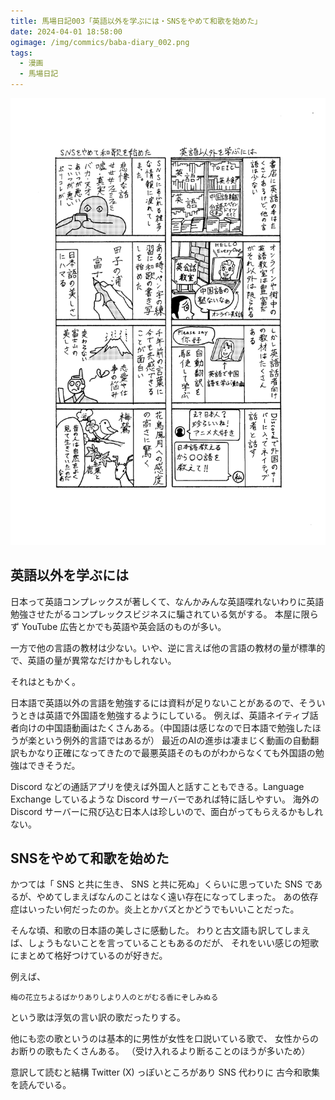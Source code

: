 ```yaml
---
title: 馬場日記003「英語以外を学ぶには・SNSをやめて和歌を始めた」
date: 2024-04-01 18:58:00
ogimage: /img/commics/baba-diary_002.png
tags:
  - 漫画
  - 馬場日記
---
```


![馬場日記002](/img/commics/baba-diary_002.png)

## 英語以外を学ぶには

日本って英語コンプレックスが著しくて、なんかみんな英語喋れないわりに英語勉強させたがるコンプレックスビジネスに騙されている気がする。
本屋に限らず YouTube 広告とかでも英語や英会話のものが多い。

一方で他の言語の教材は少ない。いや、逆に言えば他の言語の教材の量が標準的で、英語の量が異常なだけかもしれない。

それはともかく。

日本語で英語以外の言語を勉強するには資料が足りないことがあるので、そういうときは英語で外国語を勉強するようにしている。
例えば、英語ネイティブ話者向けの中国語動画はたくさんある。（中国語は感じなので日本語で勉強したほうが楽という例外的言語ではあるが）
最近のAIの進歩は凄まじく動画の自動翻訳もかなり正確になってきたので最悪英語そのものがわからなくても外国語の勉強はできそうだ。

Discord などの通話アプリを使えば外国人と話すこともできる。Language Exchange
しているような Discord サーバーであれば特に話しやすい。 海外の Discord
サーバーに飛び込む日本人は珍しいので、面白がってもらえるかもしれない。

## SNSをやめて和歌を始めた

かつては「 SNS と共に生き、 SNS と共に死ぬ」くらいに思っていた SNS
であるが、やめてしまえばなんのことはなく遠い存在になってしまった。
あの依存症はいったい何だったのか。炎上とかバズとかどうでもいいことだった。

そんな頃、和歌の日本語の美しさに感動した。
わりと古文語も訳してしまえば、しょうもないことを言っていることもあるのだが、
それをいい感じの短歌にまとめて格好つけているのが好きだ。

例えば、

```
梅の花立ちよるばかりありしより人のとがむる香にぞしみぬる
```

という歌は浮気の言い訳の歌だったりする。

他にも恋の歌というのは基本的に男性が女性を口説いている歌で、
女性からのお断りの歌もたくさんある。 （受け入れるより断ることのほうが多いため）

意訳して読むと結構 Twitter (X) っぽいところがあり SNS 代わりに
古今和歌集を読んでいる。
